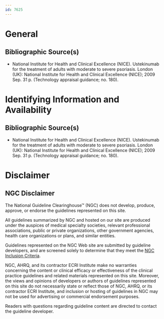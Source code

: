 ```yaml
---
id: 7625
---
```


# General

## Bibliographic Source(s)

- National Institute for Health and Clinical Excellence (NICE). Ustekinumab for the treatment of adults with moderate to severe psoriasis. London (UK): National Institute for Health and Clinical Excellence (NICE); 2009 Sep. 31 p. (Technology appraisal guidance; no. 180).

# Identifying Information and Availability

## Bibliographic Source(s)

- National Institute for Health and Clinical Excellence (NICE). Ustekinumab for the treatment of adults with moderate to severe psoriasis. London (UK): National Institute for Health and Clinical Excellence (NICE); 2009 Sep. 31 p. (Technology appraisal guidance; no. 180).

# Disclaimer

## NGC Disclaimer

The National Guideline Clearinghouse™ (NGC) does not develop, produce, approve, or endorse the guidelines represented on this site.

All guidelines summarized by NGC and hosted on our site are produced under the auspices of medical specialty societies, relevant professional associations, public or private organizations, other government agencies, health care organizations or plans, and similar entities.

Guidelines represented on the NGC Web site are submitted by guideline developers, and are screened solely to determine that they meet the [NGC Inclusion Criteria](/help-and-about/summaries/inclusion-criteria).

NGC, AHRQ, and its contractor ECRI Institute make no warranties concerning the content or clinical efficacy or effectiveness of the clinical practice guidelines and related materials represented on this site. Moreover, the views and opinions of developers or authors of guidelines represented on this site do not necessarily state or reflect those of NGC, AHRQ, or its contractor ECRI Institute, and inclusion or hosting of guidelines in NGC may not be used for advertising or commercial endorsement purposes.

Readers with questions regarding guideline content are directed to contact the guideline developer.

